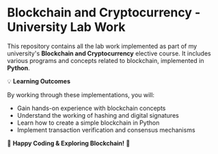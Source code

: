 # Blockchain and Cryptocurrency - University Lab Work

This repository contains all the lab work implemented as part of my university's **Blockchain and Cryptocurrency** elective course. It includes various programs and concepts related to blockchain, implemented in **Python**.

💡 **Learning Outcomes**

By working through these implementations, you will:
- Gain hands-on experience with blockchain concepts
- Understand the working of hashing and digital signatures
- Learn how to create a simple blockchain in Python
- Implement transaction verification and consensus mechanisms

🚀 **Happy Coding & Exploring Blockchain!** 🚀

